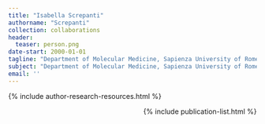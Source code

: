 ```yaml
---
title: "Isabella Screpanti"
authorname: "Screpanti"
collection: collaborations
header:
  teaser: person.png
date-start: 2000-01-01
tagline: "Department of Molecular Medicine, Sapienza University of Rome"
subject: "Department of Molecular Medicine, Sapienza University of Rome. Rome, Italy "
email: ''
---
```


{% include author-research-resources.html %}

<div style="text-align: right"> 

{% include publication-list.html %}
